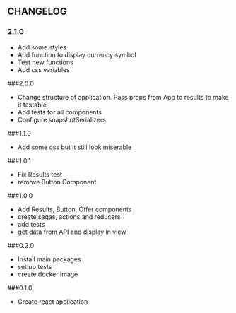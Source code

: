 ## CHANGELOG

### 2.1.0
- Add some styles
- Add function to display currency symbol
- Test new functions
- Add css variables

###2.0.0
- Change structure of application. Pass props from App to results to make it testable
- Add tests for all components
- Configure snapshotSerializers

###1.1.0
- Add some css but it still look miserable

###1.0.1
- Fix Results test
- remove Button Component

###1.0.0
- Add Results, Button, Offer components
- create sagas, actions and reducers
- add tests
- get data from API and display in view


###0.2.0
- Install main packages
- set up tests
- create docker image

###0.1.0
- Create react application